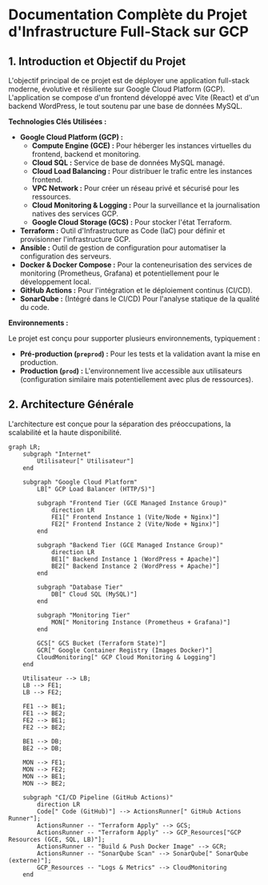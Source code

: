 # Documentation Complète du Projet d'Infrastructure Full-Stack sur GCP

## 1. Introduction et Objectif du Projet

L'objectif principal de ce projet est de déployer une application full-stack moderne, évolutive et résiliente sur Google Cloud Platform (GCP). L'application se compose d'un frontend développé avec Vite (React) et d'un backend WordPress, le tout soutenu par une base de données MySQL.

**Technologies Clés Utilisées :**

*   **Google Cloud Platform (GCP) :**
    *   **Compute Engine (GCE) :** Pour héberger les instances virtuelles du frontend, backend et monitoring.
    *   **Cloud SQL :** Service de base de données MySQL managé.
    *   **Cloud Load Balancing :** Pour distribuer le trafic entre les instances frontend.
    *   **VPC Network :** Pour créer un réseau privé et sécurisé pour les ressources.
    *   **Cloud Monitoring & Logging :** Pour la surveillance et la journalisation natives des services GCP.
    *   **Google Cloud Storage (GCS) :** Pour stocker l'état Terraform.
*   **Terraform :** Outil d'Infrastructure as Code (IaC) pour définir et provisionner l'infrastructure GCP.
*   **Ansible :** Outil de gestion de configuration pour automatiser la configuration des serveurs.
*   **Docker & Docker Compose :** Pour la conteneurisation des services de monitoring (Prometheus, Grafana) et potentiellement pour le développement local.
*   **GitHub Actions :** Pour l'intégration et le déploiement continus (CI/CD).
*   **SonarQube :** (Intégré dans le CI/CD) Pour l'analyse statique de la qualité du code.

**Environnements :**

Le projet est conçu pour supporter plusieurs environnements, typiquement :

*   **Pré-production (`preprod`) :** Pour les tests et la validation avant la mise en production.
*   **Production (`prod`) :** L'environnement live accessible aux utilisateurs (configuration similaire mais potentiellement avec plus de ressources).

## 2. Architecture Générale

L'architecture est conçue pour la séparation des préoccupations, la scalabilité et la haute disponibilité.

```mermaid
graph LR;
    subgraph "Internet"
        Utilisateur[" Utilisateur"]
    end

    subgraph "Google Cloud Platform"
        LB[" GCP Load Balancer (HTTP/S)"]

        subgraph "Frontend Tier (GCE Managed Instance Group)"
            direction LR
            FE1[" Frontend Instance 1 (Vite/Node + Nginx)"]
            FE2[" Frontend Instance 2 (Vite/Node + Nginx)"]
        end

        subgraph "Backend Tier (GCE Managed Instance Group)"
            direction LR
            BE1[" Backend Instance 1 (WordPress + Apache)"]
            BE2[" Backend Instance 2 (WordPress + Apache)"]
        end

        subgraph "Database Tier"
            DB[" Cloud SQL (MySQL)"]
        end

        subgraph "Monitoring Tier"
            MON[" Monitoring Instance (Prometheus + Grafana)"]
        end

        GCS[" GCS Bucket (Terraform State)"]
        GCR[" Google Container Registry (Images Docker)"]
        CloudMonitoring[" GCP Cloud Monitoring & Logging"]
    end

    Utilisateur --> LB;
    LB --> FE1;
    LB --> FE2;

    FE1 --> BE1;
    FE1 --> BE2;
    FE2 --> BE1;
    FE2 --> BE2;

    BE1 --> DB;
    BE2 --> DB;

    MON --> FE1;
    MON --> FE2;
    MON --> BE1;
    MON --> BE2;
    
    subgraph "CI/CD Pipeline (GitHub Actions)"
        direction LR
        Code[" Code (GitHub)"] --> ActionsRunner[" GitHub Actions Runner"];
        ActionsRunner -- "Terraform Apply" --> GCS;
        ActionsRunner -- "Terraform Apply" --> GCP_Resources["GCP Resources (GCE, SQL, LB)"];
        ActionsRunner -- "Build & Push Docker Image" --> GCR;
        ActionsRunner -- "SonarQube Scan" --> SonarQube[" SonarQube (externe)"];
        GCP_Resources -- "Logs & Metrics" --> CloudMonitoring
    end
